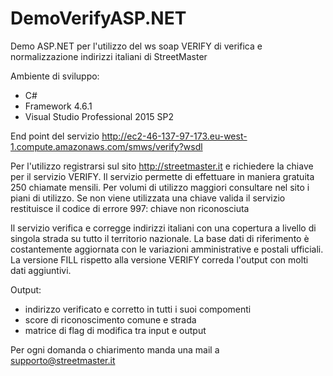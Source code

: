 # DemoVerifyASP.NET
Demo ASP.NET per l'utilizzo del ws soap VERIFY di verifica e normalizzazione indirizzi italiani di StreetMaster

Ambiente di sviluppo:
  - C#
  - Framework 4.6.1
  - Visual Studio Professional 2015 SP2

End point del servizio 
     http://ec2-46-137-97-173.eu-west-1.compute.amazonaws.com/smws/verify?wsdl

Per l'utilizzo registrarsi sul sito http://streetmaster.it e richiedere la chiave per il servizio VERIFY.
Il servizio permette di effettuare in maniera gratuita 250 chiamate mensili. 
Per volumi di utilizzo maggiori consultare nel sito i piani di utilizzo.
Se non viene utilizzata una chiave valida il servizio restituisce il codice di errore 997: chiave non riconosciuta

Il servizio verifica e corregge indirizzi italiani con una copertura a livello di singola strada su tutto il territorio nazionale.
La base dati di riferimento è costantemente aggiornata con le variazioni amministrative e postali ufficiali.
La versione FILL rispetto alla versione VERIFY correda l'output con molti dati aggiuntivi.
  
Output:
  - indirizzo verificato e corretto in tutti i suoi compomenti
  - score di riconoscimento comune e strada
  - matrice di flag di modifica tra input e output

Per ogni domanda o chiarimento manda una mail a supporto@streetmaster.it

